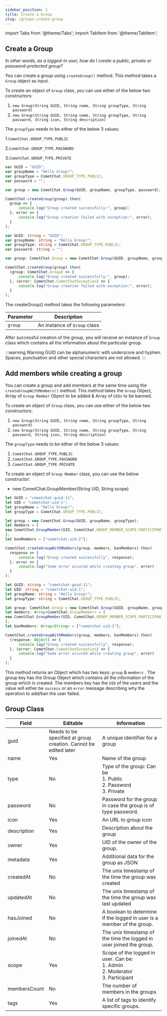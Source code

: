 ```yaml
---
sidebar_position: 2
title: Create a Group
slug: /groups-create-group
---
```

import Tabs from '@theme/Tabs';
import TabItem from '@theme/TabItem';

## Create a Group

_In other words, as a logged-in user, how do I create a public, private or password-protected group?_

You can create a group using `createGroup()` method. This method takes a `Group` object as input.

To create an object of `Group` class, you can use either of the below two constructors:

1. `new Group(String GUID, String name, String groupType, String password)`
2. `new Group(String GUID, String name, String groupType, String password, String icon, String description)`

The `groupType` needs to be either of the below 3 values:

1.`CometChat.GROUP_TYPE.PUBLIC`

2.`CometChat.GROUP_TYPE.PASSWORD`

3.`CometChat.GROUP_TYPE.PRIVATE`

<Tabs>
<TabItem value="Create Group" label="Create Group">

  ```javascript
var GUID = "GUID";
var groupName = "Hello Group!";
var groupType = CometChat.GROUP_TYPE.PUBLIC;
var password = "";

var group = new CometChat.Group(GUID, groupName, groupType, password);

CometChat.createGroup(group).then(
	group => {
		console.log("Group created successfully:", group);
	}, error => {
		console.log("Group creation failed with exception:", error);
	}
);
  ```
</TabItem>
<TabItem value="Typescript" label="Typescript">

  ```typescript
var GUID: string = "GUID";
var groupName: string = "Hello Group!";
var groupType: string = CometChat.GROUP_TYPE.PUBLIC;
var password: string = "";

var group: CometChat.Group = new CometChat.Group(GUID, groupName, groupType, password);

CometChat.createGroup(group).then(
    (group: CometChat.Group) => {
        console.log("Group created successfully:", group);
    }, (error: CometChat.CometChatException) => {
        console.log("Group creation failed with exception:", error);
    }
);
  ```
</TabItem>
</Tabs>




The createGroup() method takes the following parameters:

| Parameter | Description | 
| ---- | ---- | 
| `group` | An instance of `Group` class | 


After successful creation of the group, you will receive an instance of `Group` class which contains all the information about the particular group.

:::warning Warning
 GUID can be alphanumeric with underscore and hyphen. Spaces, punctuation and other special characters are not allowed.
:::

## Add members while creating a group

You can create a group and add members at the same time using the `createGroupWithMembers()` method. This method takes the `Group`  Object, Array of `Group Member`  Object to be added & Array of `UIDs`  to be banned. 

To create an object of `Group` class, you can use either of the below two constructors:

1. `new Group(String GUID, String name, String groupType, String password)`
2. `new Group(String GUID, String name, String groupType, String password, String icon, String description)`

The `groupType` needs to be either of the below 3 values:

1. `CometChat.GROUP_TYPE.PUBLIC`
2. `CometChat.GROUP_TYPE.PASSWORD`
3. `CometChat.GROUP_TYPE.PRIVATE`

To create an object of `Group Member`  class, you can use the below constructor:

- new CometChat.GroupMember(String UID, String scope)

<Tabs>
<TabItem value="Javascript" label="Javascript">

  ```javascript
let GUID = "cometchat-guid-11";
let UID = "cometchat-uid-1";
let groupName = "Hello Group!";
let groupType = CometChat.GROUP_TYPE.PUBLIC;

let group = new CometChat.Group(GUID, groupName, groupType);
let members = [
  new CometChat.GroupMember(UID, CometChat.GROUP_MEMBER_SCOPE.PARTICIPANT)
];
let banMembers = ["cometchat-uid-2"];

CometChat.createGroupWithMembers(group, members, banMembers).then(
	response => {
		console.log("Group created successfully", response);
	}, error => {
		console.log("Some error occured while creating group", error)
	}
);
  ```
</TabItem>
<TabItem value="Typescript" label="Typescript">

  ```typescript
let GUID: string = "cometchat-guid-11";
let UID: string = "cometchat-uid-1";
let groupName: string = "Hello Group!";
let groupType: string = CometChat.GROUP_TYPE.PUBLIC;

let group: CometChat.Group = new CometChat.Group(GUID, groupName, groupType);
let members: Array<CometChat.GroupMember> = [
  new CometChat.GroupMember(UID, CometChat.GROUP_MEMBER_SCOPE.PARTICIPANT)
];
let banMembers: Array<String> = ["cometchat-uid-2"];

CometChat.createGroupWithMembers(group, members, banMembers).then(
	(response: Object) => {
		console.log("Group created successfully", response);
	}, (error: CometChat.CometChatException) => {
		console.log("Some error occured while creating group", error)
	}
);
  ```
</TabItem>
</Tabs>



This method returns an Object which has two keys: `group`  & `members` . The group key has the Group Object which contains all the information of the group which is created. The members key has the `UID` of the users and the value will either be `success` or an `error` message describing why the operation to add/ban the user failed.

## Group Class

| Field | Editable | Information | 
| ---- | ---- | ---- | 
| guid | Needs to be specified at group creation. Cannot be edited later | A unique identifier for a group | 
| name | Yes | Name of the group | 
| type | No | Type of the group: Can be <br/>1. Public<br/>2. Password<br/>3. Private | 
| password | No | Password for the group in case the group is of type password. | 
| icon | Yes | An URL to group icon | 
| description | Yes | Description about the group | 
| owner | Yes | UID of the owner of the group. | 
| metadata | Yes | Additional data for the group as JSON | 
| createdAt | No | The unix timestamp of the time the group was created | 
| updatedAt | No | The unix timestamp of the time the group was last updated | 
| hasJoined | No | A boolean to determine if the logged in user is a member of the group. | 
| joinedAt | No | The unix timestamp of the time the logged in user joined the group. | 
| scope | Yes | Scope of the logged in user. Can be:<br/>1. Admin<br/>2. Moderator<br/>3. Participant | 
| membersCount | No | The number of members in the groups | 
| tags | Yes | A list of tags to identify specific groups. | 
